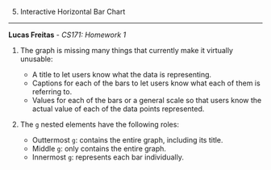 5. Interactive Horizontal Bar Chart
---

**Lucas Freitas** - *CS171: Homework 1*

1. The graph is missing many things that currently make it virtually unusable:
	* A title to let users know what the data is representing.
	* Captions for each of the bars to let users know what each of them is referring to.
	* Values for each of the bars or a general scale so that users know the actual value of each of the data points represented.

2. The <code>g</code> nested elements have the following roles:
	* Outtermost <code>g</code>: contains the entire graph, including its title.
	* Middle <code>g</code>: only contains the entire graph.
	* Innermost <code>g</code>: represents each bar individually.